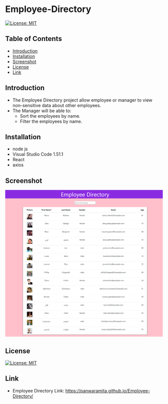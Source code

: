 # Employee-Directory

[![License: MIT](https://img.shields.io/badge/License-MIT-yellow.svg)](https://opensource.org/licenses/MIT)

## Table of Contents

* [Introduction](#Introduction)
* [Installation](#Installation)
* [Screenshot](#Screenshot)
* [License](#License)
* [Link](#Link)

## Introduction

* The Employee Directory project allow employee or manager to view non-sensitive data about other employees.
* The Manager will be able to:
    * Sort the employees  by name.
    * Filter the employees by name.

## Installation

* node js 
* Visual Studio Code 1.51.1
* React
* axios

## Screenshot
![image](./public/screenshot.png)

## License

[![License: MIT](https://img.shields.io/badge/License-MIT-yellow.svg)](https://opensource.org/licenses/MIT)

## Link

* Employee Directory Link: https://panwaramita.github.io/Employee-Directory/

